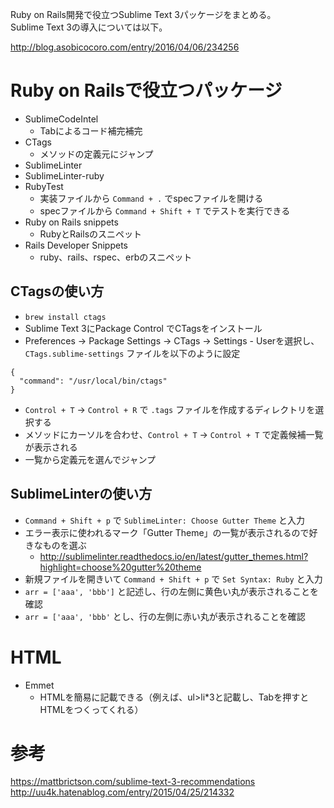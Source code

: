 Ruby on Rails開発で役立つSublime Text 3パッケージをまとめる。  
Sublime Text 3の導入については以下。

http://blog.asobicocoro.com/entry/2016/04/06/234256

# Ruby on Railsで役立つパッケージ

- SublimeCodeIntel
  - Tabによるコード補完補完
- CTags
  - メソッドの定義元にジャンプ
- SublimeLinter
- SublimeLinter-ruby
- RubyTest
  - 実装ファイルから ```Command + .``` でspecファイルを開ける
  - specファイルから ```Command + Shift + T``` でテストを実行できる  
- Ruby on Rails snippets
  - RubyとRailsのスニペット
- Rails Developer Snippets
  - ruby、rails、rspec、erbのスニペット

## CTagsの使い方

- ```brew install ctags```
- Sublime Text 3にPackage Control でCTagsをインストール
- Preferences -> Package Settings -> CTags -> Settings - Userを選択し、 ```CTags.sublime-settings``` ファイルを以下のように設定

```js:CTags.sublime-settings
{
  "command": "/usr/local/bin/ctags"
}
```

- ```Control + T``` -> ```Control + R``` で ```.tags``` ファイルを作成するディレクトリを選択する
- メソッドにカーソルを合わせ、```Control + T``` -> ```Control + T``` で定義候補一覧が表示される
- 一覧から定義元を選んでジャンプ

## SublimeLinterの使い方

- ```Command + Shift + p``` で ```SublimeLinter: Choose Gutter Theme``` と入力
- エラー表示に使われるマーク「Gutter Theme」の一覧が表示されるので好きなものを選ぶ
  - http://sublimelinter.readthedocs.io/en/latest/gutter_themes.html?highlight=choose%20gutter%20theme
- 新規ファイルを開きいて ```Command + Shift + p``` で ```Set Syntax: Ruby``` と入力
- ```arr = ['aaa', 'bbb']``` と記述し、行の左側に黄色い丸が表示されることを確認
- ```arr = ['aaa', 'bbb'``` とし、行の左側に赤い丸が表示されることを確認

# HTML

- Emmet
  - HTMLを簡易に記載できる（例えば、ul>li*3と記載し、Tabを押すとHTMLをつくってくれる）


# 参考

https://mattbrictson.com/sublime-text-3-recommendations  
http://uu4k.hatenablog.com/entry/2015/04/25/214332  
